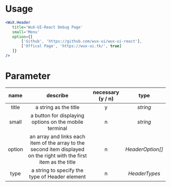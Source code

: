 # Usage

```jsx
<WuX.Header
   title='WuX-UI-React Debug Page'
   small='Menu'
   option={[
       ['Github', 'https://github.com/wux-ui/wux-ui-react'],
       ['Offical Page', 'https://wux-ui.tk/', true]
   ]}
/>
```

# Parameter

name|describe|necessary (y / n)|type
:-:|:-:|:-:|:-:
title|a string as the title|y|*string*
small|a button for displaying options on the mobile terminal|n|*string*
option|an array and links each item of the array to the second item displayed on the right with the first item as the title|n|*HeaderOption[]*
type|a string to specify the type of Header element|n|*HeaderTypes*